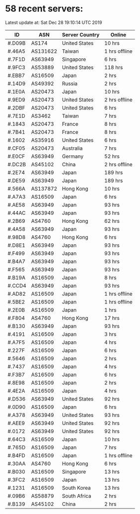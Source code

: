 # 58 recent servers:

Latest update at: Sat Dec 28 19:10:14 UTC 2019

| ID | ASN | Server Country | Online |
| -- | --- | -------------- | ------ |
| #.D09B | AS174 | United States | 10 hrs |
| #.46A5 | AS131622 | Taiwan | 1 hrs offline |
| #.7F1D | AS63949 | Singapore | 6 hrs |
| #.9FC3 | AS53889 | United States | 118 hrs |
| #.EBB7 | AS16509 | Japan | 2 hrs |
| #.14D9 | AS49392 | Russia | 2 hrs |
| #.1E0A | AS20473 | Japan | 10 hrs |
| #.9ED9 | AS20473 | United States | 2 hrs offline |
| #.2DBF | AS20473 | United States | 6 hrs |
| #.7E1D | AS3462 | Taiwan | 7 hrs |
| #.1843 | AS20473 | France | 8 hrs |
| #.7B41 | AS20473 | France | 8 hrs |
| #.1602 | AS35916 | United States | 6 hrs |
| #.CF05 | AS20473 | Australia | 7 hrs |
| #.E0CF | AS63949 | Germany | 52 hrs |
| #.DC2B | AS45102 | China | 2 hrs offline |
| #.2E74 | AS63949 | Japan | 189 hrs |
| #.DE59 | AS63949 | Japan | 189 hrs |
| #.566A | AS137872 | Hong Kong | 10 hrs |
| #.A7A3 | AS16509 | Japan | 6 hrs |
| #.AE58 | AS63949 | Japan | 93 hrs |
| #.44AC | AS63949 | Japan | 93 hrs |
| #.2B69 | AS4760 | Hong Kong | 62 hrs |
| #.4A58 | AS63949 | Japan | 93 hrs |
| #.98D8 | AS4760 | Hong Kong | 6 hrs |
| #.D8E1 | AS63949 | Japan | 93 hrs |
| #.F499 | AS63949 | Japan | 93 hrs |
| #.B4A7 | AS63949 | Japan | 93 hrs |
| #.F565 | AS63949 | Japan | 93 hrs |
| #.B19A | AS16509 | Japan | 8 hrs |
| #.CCD4 | AS63949 | Japan | 93 hrs |
| #.AD82 | AS16509 | Japan | 1 hrs offline |
| #.5BE2 | AS16509 | Japan | 1 hrs offline |
| #.2E0B | AS16509 | Japan | 1 hrs |
| #.F804 | AS4760 | Hong Kong | 17 hrs |
| #.B130 | AS63949 | Japan | 93 hrs |
| #.4191 | AS16509 | Japan | 3 hrs |
| #.A7F5 | AS16509 | Japan | 4 hrs |
| #.227F | AS16509 | Japan | 6 hrs |
| #.5646 | AS16509 | Japan | 2 hrs |
| #.7437 | AS16509 | Japan | 4 hrs |
| #.F3B7 | AS16509 | Japan | 6 hrs |
| #.8E98 | AS16509 | Japan | 2 hrs |
| #.4E2A | AS16509 | Japan | 4 hrs |
| #.D536 | AS63949 | United States | 92 hrs |
| #.0D90 | AS16509 | Japan | 6 hrs |
| #.A378 | AS63949 | United States | 93 hrs |
| #.AEE9 | AS63949 | United States | 92 hrs |
| #.0172 | AS63949 | United States | 92 hrs |
| #.64C3 | AS16509 | Japan | 10 hrs |
| #.765D | AS16509 | Japan | 7 hrs |
| #.B4FD | AS16509 | Japan | 1 hrs offline |
| #.30AA | AS4760 | Hong Kong | 6 hrs |
| #.B030 | AS16509 | Singapore | 13 hrs |
| #.3FC2 | AS16509 | Japan | 13 hrs |
| #.1231 | AS16509 | South Korea | 13 hrs |
| #.09B6 | AS58879 | South Africa | 2 hrs |
| #.B139 | AS45102 | China | 2 hrs |


